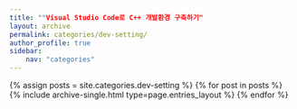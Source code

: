 ```yaml
---
title: ""Visual Studio Code로 C++ 개발환경 구축하기"
layout: archive
permalink: categories/dev-setting/
author_profile: true
sidebar: 
    nav: "categories"
---
```


{% assign posts = site.categories.dev-setting %}
{% for post in posts %} {% include archive-single.html type=page.entries_layout %} {% endfor %}